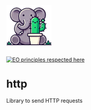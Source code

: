 <img src="eophantasy.jpg" height="120px" alt="eophantasy"/>

[![EO principles respected here](https://www.elegantobjects.org/badge.svg)](https://www.elegantobjects.org)

# http

Library to send HTTP requests
